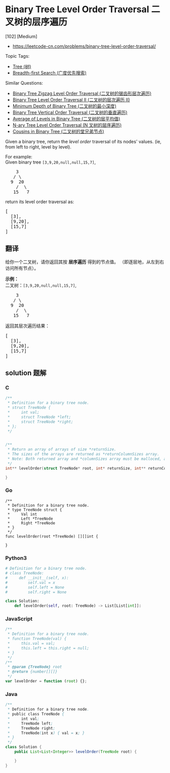 # Binary Tree Level Order Traversal 二叉树的层序遍历

[102] [Medium]

- https://leetcode-cn.com/problems/binary-tree-level-order-traversal/

Topic Tags:

- [Tree (树)](https://leetcode-cn.com/tag/tree/)
- [Breadth-first Search (广度优先搜索)](https://leetcode-cn.com/tag/breadth-first-search/)

Similar Questions:

- [Binary Tree Zigzag Level Order Traversal (二叉树的锯齿形层次遍历)](https://leetcode-cn.com/problems/binary-tree-zigzag-level-order-traversal/)
- [Binary Tree Level Order Traversal II (二叉树的层次遍历 II)](https://leetcode-cn.com/problems/binary-tree-level-order-traversal-ii/)
- [Minimum Depth of Binary Tree (二叉树的最小深度)](https://leetcode-cn.com/problems/minimum-depth-of-binary-tree/)
- [Binary Tree Vertical Order Traversal (二叉树的垂直遍历)](https://leetcode-cn.com/problems/binary-tree-vertical-order-traversal/)
- [Average of Levels in Binary Tree (二叉树的层平均值)](https://leetcode-cn.com/problems/average-of-levels-in-binary-tree/)
- [N-ary Tree Level Order Traversal (N 叉树的层序遍历)](https://leetcode-cn.com/problems/n-ary-tree-level-order-traversal/)
- [Cousins in Binary Tree (二叉树的堂兄弟节点)](https://leetcode-cn.com/problems/cousins-in-binary-tree/)

Given a binary tree, return the _level order_ traversal of its nodes' values. (ie, from left to right, level by level).

For example:  
Given binary tree `[3,9,20,null,null,15,7]`,

<pre>    3
   / \
  9  20
    /  \
   15   7
</pre>

return its level order traversal as:

<pre>[
  [3],
  [9,20],
  [15,7]
]
</pre>

## 翻译

给你一个二叉树，请你返回其按 **层序遍历** 得到的节点值。 （即逐层地，从左到右访问所有节点）。

**示例：**  
二叉树：`[3,9,20,null,null,15,7]`,

<pre>    3
   / \
  9  20
    /  \
   15   7
</pre>

返回其层次遍历结果：

<pre>[
  [3],
  [9,20],
  [15,7]
]
</pre>

## solution 题解

### C

```c
/**
 * Definition for a binary tree node.
 * struct TreeNode {
 *     int val;
 *     struct TreeNode *left;
 *     struct TreeNode *right;
 * };
 */


/**
 * Return an array of arrays of size *returnSize.
 * The sizes of the arrays are returned as *returnColumnSizes array.
 * Note: Both returned array and *columnSizes array must be malloced, assume caller calls free().
 */
int** levelOrder(struct TreeNode* root, int* returnSize, int** returnColumnSizes){

}


```

### Go

```golang
/**
 * Definition for a binary tree node.
 * type TreeNode struct {
 *     Val int
 *     Left *TreeNode
 *     Right *TreeNode
 * }
 */
func levelOrder(root *TreeNode) [][]int {

}
```

### Python3

```python
# Definition for a binary tree node.
# class TreeNode:
#     def __init__(self, x):
#         self.val = x
#         self.left = None
#         self.right = None

class Solution:
    def levelOrder(self, root: TreeNode) -> List[List[int]]:
```

### JavaScript

```javascript
/**
 * Definition for a binary tree node.
 * function TreeNode(val) {
 *     this.val = val;
 *     this.left = this.right = null;
 * }
 */
/**
 * @param {TreeNode} root
 * @return {number[][]}
 */
var levelOrder = function (root) {};
```

### Java

```java
/**
 * Definition for a binary tree node.
 * public class TreeNode {
 *     int val;
 *     TreeNode left;
 *     TreeNode right;
 *     TreeNode(int x) { val = x; }
 * }
 */
class Solution {
    public List<List<Integer>> levelOrder(TreeNode root) {

    }
}
```
